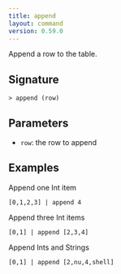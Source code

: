 ```yaml
---
title: append
layout: command
version: 0.59.0
---
```


Append a row to the table.

## Signature

```> append (row)```

## Parameters

 -  `row`: the row to append

## Examples

Append one Int item
```shell
[0,1,2,3] | append 4
```

Append three Int items
```shell
[0,1] | append [2,3,4]
```

Append Ints and Strings
```shell
[0,1] | append [2,nu,4,shell]
```

